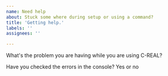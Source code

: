 ```yaml
---
name: Need help
about: Stuck some where during setup or using a command?
title: 'Getting help.'
labels: ''
assignees: ''

---
```


What's the problem you are having while you are using C-REAL?

Have you checked the errors in the console?
Yes or no
